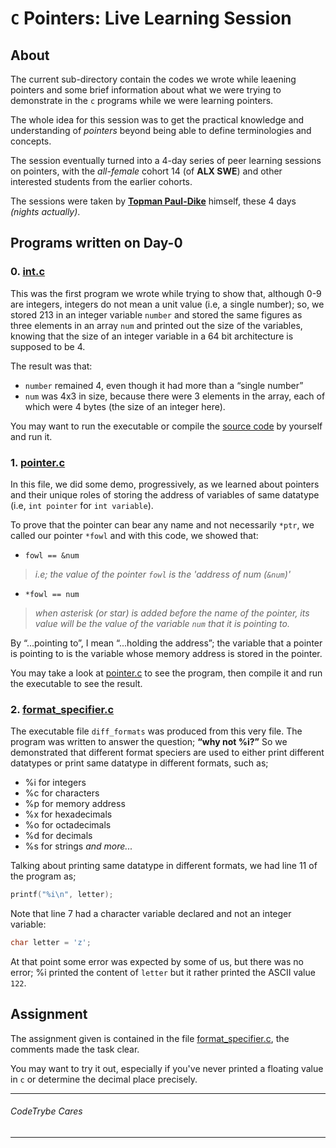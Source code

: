 # `C` Pointers: Live Learning Session

## About
The current sub-directory contain the codes we wrote while leaening pointers and some brief information about what we were trying to demonstrate in the `c` programs while we were learning pointers.

The whole idea for this session was to get the practical knowledge and understanding of *pointers* beyond being able to define terminologies and concepts.

The session eventually turned into a 4-day series of peer learning sessions on pointers, with the *all-female* cohort 14 (of **ALX SWE**) and other interested students from the earlier cohorts.

The sessions were taken by [**Topman Paul-Dike**](https://github.com/tpauldike) himself, these 4 days *(nights actually)*.

## Programs written on Day-0
### 0. [int.c](./int.c)
This was the first program we wrote while trying to show that, although 0-9 are integers, integers do not mean a unit value (i.e, a single number);
so, we stored 213 in an integer variable `number` and stored the same figures as three elements in an array `num` and printed out the size of the variables, knowing that the size of an integer variable in a 64 bit architecture is supposed to be 4.

The result was that:
- `number` remained 4, even though it had more than a “single number”
- `num` was 4x3 in size, because there were 3 elements in the array, each of which were 4 bytes (the size of an integer here).

You may want to run the executable or compile the [source code](./int.c) by yourself and run it.

### 1. [pointer.c](./pointer.c)
In this file, we did some demo, progressively, as we learned about pointers and their unique roles of storing the address of variables of same datatype (i.e, `int pointer` for `int variable`).

To prove that the pointer can bear any name and not necessarily `*ptr`, we called our pointer `*fowl`
and with this code, we showed that:
- `fowl == &num`
> *i.e; the value of the pointer `fowl` is the 'address of num (`&num`)'*

- `*fowl == num`
> *when asterisk (or star) is added before the name of the pointer, its value will be the value of the variable `num` that it is pointing to.*

By “...pointing to”, I mean “...holding the address”; the variable that a pointer is pointing to is the variable whose memory address is stored in the pointer.

You may take a look at [pointer.c](./pointer.c) to see the program, then compile it and run the executable to see the result.

### 2. [format_specifier.c](./format_specifier.c)
The executable file `diff_formats` was produced from this very file. The program was written to answer the question; **“why not %i?”**
So we demonstrated that different format speciers are used to either print different datatypes or print same datatype in different formats,
such as;
- %i for integers
- %c for characters
- %p for memory address
- %x for hexadecimals
- %o for octadecimals
- %d for decimals
- %s for strings *and more...*

Talking about printing same datatype in different formats, we had line 11 of the program as;
```c
printf("%i\n", letter);
```

Note that line 7 had a character variable declared and not an integer variable:
```c
char letter = 'z';
```

At that point some error was expected by some of us, but there was no error; %i printed the content of `letter` but it rather printed the ASCII value `122`.

## Assignment
The assignment given is contained in the file [format_specifier.c](./format_specifier.c), the comments made the task clear.


You may want to try it out, especially if you've never printed a floating value in `c` or determine the decimal place precisely.

----
###### CodeTrybe Cares
---